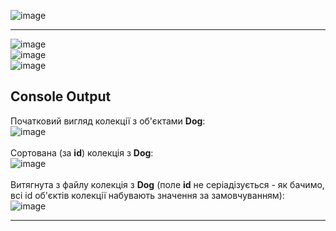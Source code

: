 ![image](https://user-images.githubusercontent.com/55552780/115602143-45600d80-a2e7-11eb-9732-d900a3c625fe.png) <br>

----

![image](https://user-images.githubusercontent.com/55552780/115602373-8a843f80-a2e7-11eb-8e07-2054ab390883.png) <br>
![image](https://user-images.githubusercontent.com/55552780/115602437-9b34b580-a2e7-11eb-93fd-4c64507b2c8a.png) <br>
![image](https://user-images.githubusercontent.com/55552780/115603402-c8359800-a2e8-11eb-8c51-5a62150a237d.png) <br>

## Console Output
Початковий вигляд колекції з об'єктами **Dog**: <br>
![image](https://user-images.githubusercontent.com/55552780/115850269-63845580-a42e-11eb-8afa-0703f08951f5.png) <br>
<br>
Сортована (за **id**) колекція з **Dog**: <br>
![image](https://user-images.githubusercontent.com/55552780/115851002-253b6600-a42f-11eb-8373-6d9459f8a7bb.png) <br>
<br>
Витягнута з файлу колекція з **Dog** (поле **id** не серіадізується - як бачимо, всі id об'єктів колекції набувають значення за замовчуванням): <br>
![image](https://user-images.githubusercontent.com/55552780/115849767-e0fb9600-a42d-11eb-84ec-45f3458ba972.png)

----
